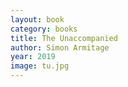 ```yaml
---
layout: book
category: books
title: The Unaccompanied
author: Simon Armitage
year: 2019
image: tu.jpg
---
```

